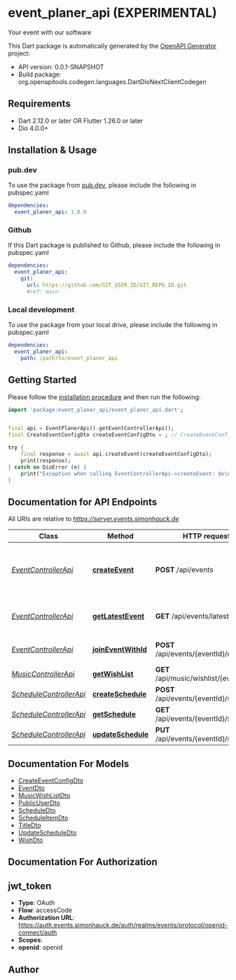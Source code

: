 # event_planer_api (EXPERIMENTAL)
Your event with our software

This Dart package is automatically generated by the [OpenAPI Generator](https://openapi-generator.tech) project:

- API version: 0.0.1-SNAPSHOT
- Build package: org.openapitools.codegen.languages.DartDioNextClientCodegen

## Requirements

* Dart 2.12.0 or later OR Flutter 1.26.0 or later
* Dio 4.0.0+

## Installation & Usage

### pub.dev
To use the package from [pub.dev](https://pub.dev), please include the following in pubspec.yaml
```yaml
dependencies:
  event_planer_api: 1.0.0
```

### Github
If this Dart package is published to Github, please include the following in pubspec.yaml
```yaml
dependencies:
  event_planer_api:
    git:
      url: https://github.com/GIT_USER_ID/GIT_REPO_ID.git
      #ref: main
```

### Local development
To use the package from your local drive, please include the following in pubspec.yaml
```yaml
dependencies:
  event_planer_api:
    path: /path/to/event_planer_api
```

## Getting Started

Please follow the [installation procedure](#installation--usage) and then run the following:

```dart
import 'package:event_planer_api/event_planer_api.dart';


final api = EventPlanerApi().getEventControllerApi();
final CreateEventConfigDto createEventConfigDto = ; // CreateEventConfigDto | 

try {
    final response = await api.createEvent(createEventConfigDto);
    print(response);
} catch on DioError (e) {
    print("Exception when calling EventControllerApi->createEvent: $e\n");
}

```

## Documentation for API Endpoints

All URIs are relative to *https://server.events.simonhauck.de*

Class | Method | HTTP request | Description
------------ | ------------- | ------------- | -------------
[*EventControllerApi*](doc/EventControllerApi.md) | [**createEvent**](doc/EventControllerApi.md#createevent) | **POST** /api/events | Create a new event, where the current user is the admin
[*EventControllerApi*](doc/EventControllerApi.md) | [**getLatestEvent**](doc/EventControllerApi.md#getlatestevent) | **GET** /api/events/latest | Get your latest active event
[*EventControllerApi*](doc/EventControllerApi.md) | [**joinEventWithId**](doc/EventControllerApi.md#joineventwithid) | **POST** /api/events/{eventId}/users | Join an event as guest
[*MusicControllerApi*](doc/MusicControllerApi.md) | [**getWishList**](doc/MusicControllerApi.md#getwishlist) | **GET** /api/music/wishlist/{eventId} | 
[*ScheduleControllerApi*](doc/ScheduleControllerApi.md) | [**createSchedule**](doc/ScheduleControllerApi.md#createschedule) | **POST** /api/events/{eventId}/schedule | 
[*ScheduleControllerApi*](doc/ScheduleControllerApi.md) | [**getSchedule**](doc/ScheduleControllerApi.md#getschedule) | **GET** /api/events/{eventId}/schedule | 
[*ScheduleControllerApi*](doc/ScheduleControllerApi.md) | [**updateSchedule**](doc/ScheduleControllerApi.md#updateschedule) | **PUT** /api/events/{eventId}/schedule | 


## Documentation For Models

 - [CreateEventConfigDto](doc/CreateEventConfigDto.md)
 - [EventDto](doc/EventDto.md)
 - [MusicWishListDto](doc/MusicWishListDto.md)
 - [PublicUserDto](doc/PublicUserDto.md)
 - [ScheduleDto](doc/ScheduleDto.md)
 - [ScheduleItemDto](doc/ScheduleItemDto.md)
 - [TitleDto](doc/TitleDto.md)
 - [UpdateScheduleDto](doc/UpdateScheduleDto.md)
 - [WishDto](doc/WishDto.md)


## Documentation For Authorization


## jwt_token

- **Type**: OAuth
- **Flow**: accessCode
- **Authorization URL**: https://auth.events.simonhauck.de/auth/realms/events/protocol/openid-connect/auth
- **Scopes**: 
 - **openid**: openid


## Author



